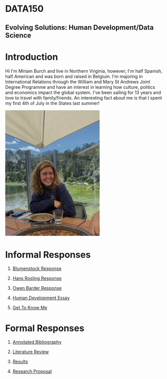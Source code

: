 # DATA150

## Evolving Solutions: Human Development/Data Science


# Introduction 

Hi I'm Miriam Burch and live in Northern Virginia, however; I'm half Spanish, half American and was born and raised in Belgium.  I'm majoring in International Relations through the William and Mary St Andrews Joint Degree Programme and have an interest in learning how culture, politics and economics impact the global system.  I've been sailing for 13 years and love to travel with family/friends.  An interesting fact about me is that I spent my first 4th of July in the States last summer!
 
<img src= "IMG_2107.jpeg" width=300>

#  Informal Responses

1. [Blumenstock Response](blumenstock.html)

2. [Hans Rosling Response](hansrosling.md)

3. [Owen Barder Response](owenbarder.md)

4. [Human Development Essay](humandevelopment.md)

5. [Get To Know Me](gettoknowme.md)

# Formal Responses

1. [Annotated Bibliography](annotatedbibliography.html)

2. [Literature Review](literaturereview.html)

3. [Results](results.html)

4. [Research Proposal](researchproposal.html)




